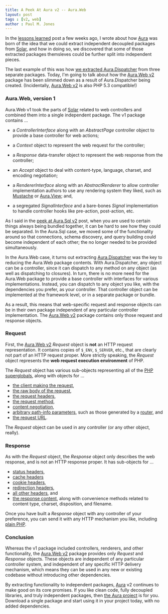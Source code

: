 ```yaml
---
title: A Peek At Aura v2 -- Aura.Web
layout: post
tags : [v2, web]
author : Paul M. Jones
---
```


In the [lessons learned][] post a few weeks ago, I wrote about how [Aura][]
was born of the idea that we could extract independent decoupled packages from
[Solar][], and how in doing so, we discovered that some of those extracted
packages themsleves could be further split into independent pieces.

The last example of this was how [we extracted Aura.Dispatcher][] from three
separate packages. Today, I'm going to talk about how the [Aura.Web v2][]
package has been slimmed down as a result of Aura.Dispatcher being created.
(Incidentally, [Aura.Web v2][] is also PHP 5.3 compatible!)


### Aura.Web, version 1

Aura.Web v1 took the parts of [Solar][] related to web controllers and
combined them into a single independent package. The v1 package contains ...

- a _ControllerInterface_ along with an _AbstractPage_ controller object to
  provide a base controller for web actions;

- a _Context_ object to represent the web request for the controller;

- a _Response_ data-transfer object to represent the web response from the
  controller;

- an _Accept_ object to deal with content-type, language, charset, and
  encoding negotiation;

- a _RendererInterface_ along with an _AbstractRenderer_ to allow controller
  implementation authors to use any rendering system they liked, such as
  [Mustache][] or [Aura.View][]; and,

- a segregated _SignalInterface_ and a bare-bones _Signal_ implementation
  to handle controller hooks like pre-action, post-action, etc.

As I said in the [peek at Aura.Sql v2][] post, when you are used to certain
things always being bundled together, it can be hard to see how they could be
separated. In the Aura.Sql case, we moved some of the functionality around so
that connections, schema discovery, and query building could become
independent of each other; the no longer needed to be provided simultaneously.

In the Aura.Web case, it turns out extracting [Aura.Dispatcher][] was the key
to reducing the Aura.Web package contents. With Aura.Dispatcher, any object
can be a controller, since it can dispatch to any method on any object (as
well as dispatching to closures). In turn, there is no more need for the
Aura.Web package to provide a base controller with interfaces for various
implementations. Instead, you can dispatch to any object you like, with the
dependencies you prefer, as your controller. That controller object can be
implemented at the framework level, or in a separate package or bundle.

As a result, this means that web-specific request and response objects can be
in their own package independent of any particular controller implementation.
The [Aura.Web v2][] package contains only those request and response objects.

### Request

First, the [Aura.Web v2][] _Request_ object is **not** an HTTP request
representation. It contains copies of `$_ENV`, `$_SERVER`, etc., that are
clearly not part of an HTTP request proper. More strictly speaking, the
_Request_ object represents the **web request execution environment** of PHP.

The _Request_ object has various sub-objects representing all of the
[PHP superglobals](https://github.com/auraphp/Aura.Web/blob/develop-2/README-REQUEST.md#superglobals),
along with objects for ...

- [the client making the request](https://github.com/auraphp/Aura.Web/blob/develop-2/README-REQUEST.md#client),
- [the raw body of the request](https://github.com/auraphp/Aura.Web/blob/develop-2/README-REQUEST.md#content),
- [the request headers](https://github.com/auraphp/Aura.Web/blob/develop-2/README-REQUEST.md#headers),
- [the request method](https://github.com/auraphp/Aura.Web/blob/develop-2/README-REQUEST.md#method),
- [content negotiation](https://github.com/auraphp/Aura.Web/blob/develop-2/README-REQUEST.md#accept),
- [arbitrary path-info parameters](https://github.com/auraphp/Aura.Web/blob/develop-2/README-REQUEST.md#params),
  such as those generated by a [router][], and
- [the request URL](https://github.com/auraphp/Aura.Web/blob/develop-2/README-REQUEST.md#url).

The _Request_ object can be used in any controller (or any other object,
really).


### Response

As with the _Request_ object, the _Response_ object only describes the web
response, and is not an HTTP response proper.  It has sub-objects for ...

- [status headers](https://github.com/auraphp/Aura.Web/blob/develop-2/README-RESPONSE.md#status),
- [cache headers](https://github.com/auraphp/Aura.Web/blob/develop-2/README-RESPONSE.md#cache) 
- [cookie headers](https://github.com/auraphp/Aura.Web/blob/develop-2/README-RESPONSE.md#cookies),
- [redirection headers](https://github.com/auraphp/Aura.Web/blob/develop-2/README-RESPONSE.md#redirect),
- [all other headers](https://github.com/auraphp/Aura.Web/blob/develop-2/README-RESPONSE.md#headers), and
- [the response content](https://github.com/auraphp/Aura.Web/blob/develop-2/README-RESPONSE.md#content),
  along with convenience methods related to content type, charset, disposition, and filename.

Once you have built a _Response_ object with any controller of your
preference, you can send it with any HTTP mechanism you like, including
[plain PHP](https://github.com/auraphp/Aura.Web/blob/develop-2/README-RESPONSE.md#sending-the-response).


### Conclusion

Whereas the v1 package included controllers, renderers, and other
functionality, the [Aura.Web v2][] package provides only _Request_ and
_Response_ objects. These objects are independent of any particular controller
system, and independent of any specific HTTP delivery mechanism, which means
they can be used in any new or existing codebase without introducing other
dependencies.

By extracting functionality to independent packages, [Aura][] v2 continues to
make good on its core promises. If you like clean code, fully decoupled
libraries, and truly independent packages, then [the Aura project][Aura] is
for you. Download a single package and start using it in your project today,
with no added dependencies.


[Aura.Dispatcher]: https://github.com/auraphp/Aura.Dispatcher
[Aura.Web v2]: https://github.com/auraphp/Aura.Web/tree/develop-2
[Aura.Web]: http://github.com/auraphp/Aura.Web
[Aura]: http://auraphp.com
[Solar]: http://solarphp.com
[full description]: https://github.com/auraphp/Aura.Dispatcher#refactoring-to-architecture-changes
[lessons learned]: http://auraphp.com/blog/2013/09/30/lessons-learned/
[peek at Aura.Sql v2]: http://auraphp.com/blog/2013/10/21/aura-sql-v2-extended-pdo/
[router]: http://github.com/auraphp/Aura.Router
[we extracted Aura.Dispatcher]: http://auraphp.com/blog/2013/11/04/aura-v2-dispatcher/
[Aura.View]: https://github.com/auraphp/Aura.View
[Mustache]: https://github.com/bobthecow/mustache.php

